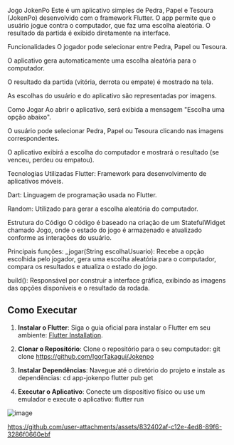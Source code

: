 Jogo JokenPo
Este é um aplicativo simples de Pedra, Papel e Tesoura (JokenPo) desenvolvido com o framework Flutter. O app permite que o usuário jogue contra o computador, que faz uma escolha aleatória. O resultado da partida é exibido diretamente na interface.

Funcionalidades
O jogador pode selecionar entre Pedra, Papel ou Tesoura.

O aplicativo gera automaticamente uma escolha aleatória para o computador.

O resultado da partida (vitória, derrota ou empate) é mostrado na tela.

As escolhas do usuário e do aplicativo são representadas por imagens.

Como Jogar
Ao abrir o aplicativo, será exibida a mensagem "Escolha uma opção abaixo".

O usuário pode selecionar Pedra, Papel ou Tesoura clicando nas imagens correspondentes.

O aplicativo exibirá a escolha do computador e mostrará o resultado (se venceu, perdeu ou empatou).

Tecnologias Utilizadas
Flutter: Framework para desenvolvimento de aplicativos móveis.

Dart: Linguagem de programação usada no Flutter.

Random: Utilizado para gerar a escolha aleatória do computador.

Estrutura do Código
O código é baseado na criação de um StatefulWidget chamado Jogo, onde o estado do jogo é armazenado e atualizado conforme as interações do usuário.

Principais funções:
_jogar(String escolhaUsuario): Recebe a opção escolhida pelo jogador, gera uma escolha aleatória para o computador, compara os resultados e atualiza o estado do jogo.

build(): Responsável por construir a interface gráfica, exibindo as imagens das opções disponíveis e o resultado da rodada.



## Como Executar

1. **Instalar o Flutter**:
   Siga o guia oficial para instalar o Flutter em seu ambiente: [Flutter Installation](https://flutter.dev/docs/get-started/install).

2. **Clonar o Repositório**:
   Clone o repositório para o seu computador:
     git clone https://github.com/IgorTakagui/Jokenpo
   
3. **Instalar Dependências**: Navegue até o diretório do projeto e instale as dependências:
    cd app-jokenpo
    flutter pub get

4. **Executar o Aplicativo**: Conecte um dispositivo físico ou use um emulador e execute o aplicativo:
    flutter run

![image](https://github.com/user-attachments/assets/d4f43380-ce20-4c20-863e-da50853709fa)


https://github.com/user-attachments/assets/832402af-c12e-4ed8-89f6-3286f0660ebf

